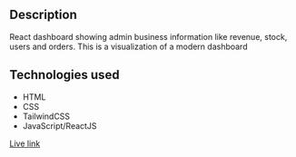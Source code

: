 ## Description
React dashboard showing admin business information like revenue, stock, users and orders.
This is a visualization of a modern dashboard
## Technologies used
- HTML
- CSS
- TailwindCSS
- JavaScript/ReactJS


[Live link](https://olowokere-destiny.github.io/react-dashboard)